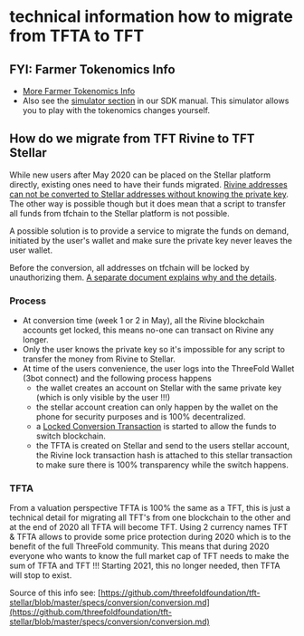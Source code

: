 # technical information how to migrate from TFTA to TFT

## FYI: Farmer Tokenomics Info

* [More Farmer Tokenomics Info](tokenomics.md)
* Also see the [simulator section](tfgrid_simulator.md) in our SDK manual. This simulator allows you to play with the tokenomics changes yourself.

## How do we migrate from TFT Rivine to TFT Stellar

While new users after May 2020 can be placed on the Stellar platform directly, existing ones need to have their funds migrated. [Rivine addresses can not be converted to Stellar addresses without knowing the private key](https://github.com/threefoldtech/rivine/blob/master/research/stellar/examples/accounts/readme.md#rivine-key-conversion). The other way is possible though but it does mean that a script to transfer all funds from tfchain to the Stellar platform is not possible.

A possible solution is to provide a service to migrate the funds on demand, initiated by the user's wallet and make sure the private key never leaves the user wallet.

Before the conversion, all addresses on tfchain will be locked by unauthorizing them. [A separate document explains why and the details](https://github.com/threefoldfoundation/tft-stellar/blob/master/specs/conversion/locked_conversion_transaction.md).

### Process

* At conversion time (week 1 or 2 in May), all the Rivine blockchain accounts get locked, this means no-one can transact on Rivine any longer.
* Only the user knows the private key so it's impossible for any script to transfer the money from Rivine to Stellar.
* At time of the users convenience, the user logs into the ThreeFold Wallet (3bot connect) and the following process happens
    * the wallet creates an account on Stellar with the same private key (which is only visible by the user !!!)
    * the stellar account creation can only happen by the wallet on the phone for security purposes and is 100% decentralized.
    * a [Locked Conversion Transaction](https://github.com/threefoldfoundation/tft-stellar/blob/master/specs/conversion/locked_conversion_transaction.md) is started to allow the funds to switch blockchain.
    * the TFTA is created on Stellar and send to the users stellar account, the Rivine lock transaction hash is attached to this stellar transaction to make sure there is 100% transparency while the switch happens.

### TFTA

From a valuation perspective TFTA is 100% the same as a TFT, this is just a technical detail for migrating all TFT's from one blockchain to the other and at the end of 2020 all TFTA will become TFT. Using 2 currency names TFT & TFTA allows to provide some price protection during 2020 which is to the benefit of the full ThreeFold community. This means that during 2020 everyone who wants to know the full market cap of TFT needs to make the sum of TFTA and TFT !!! Starting 2021, this no longer needed, then TFTA will stop to exist.

Source of this info see: [https://github.com/threefoldfoundation/tft-stellar/blob/master/specs/conversion/conversion.md](https://github.com/threefoldfoundation/tft-stellar/blob/master/specs/conversion/conversion.md)


